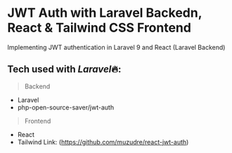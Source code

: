 # JWT Auth with Laravel Backedn, React & Tailwind CSS Frontend

Implementing JWT authentication in Laravel 9 and React (Laravel Backend)

## Tech used with *Laravel*🔥:

> Backend

- Laravel
- php-open-source-saver/jwt-auth

> Frontend

- React
- Tailwind
Link: (https://github.com/muzudre/react-jwt-auth)
